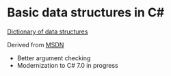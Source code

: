 ﻿# Basic data structures in C#

[Dictionary of data structures](http://www.nist.gov/dads/)

Derived from [MSDN](http://msdn.microsoft.com/en-US/library/ms379574(v=VS.80).aspx">http://msdn.microsoft.com/en-US/library/ms379574(v=VS.80).aspx)

- Better argument checking
- Modernization to C# 7.0 in progress 